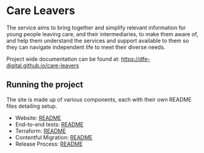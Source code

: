 # Care Leavers

The service aims to bring together and simplify relevant information for young people leaving care, and their intermediaries, 
to make them aware of, and help them understand the services and support available to them so they can navigate independent life to meet their diverse needs.

Project wide documentation can be found at: https://dfe-digital.github.io/care-leavers

## Running the project

The site is made up of various components, each with their own README files detailing setup.

- Website: [README](./src/web/README.md)
- End-to-end tests: [README](./src/e2e/CareLeavers.E2ETests/README.md)
- Terraform: [README](./src/infrastructure/terraform/README.md)
- Contentful Migration: [README](./src/contentful/CareLeavers.ContentfulMigration/README.md)
- Release Process: [README](./docs/developers/Release-Process.md)
